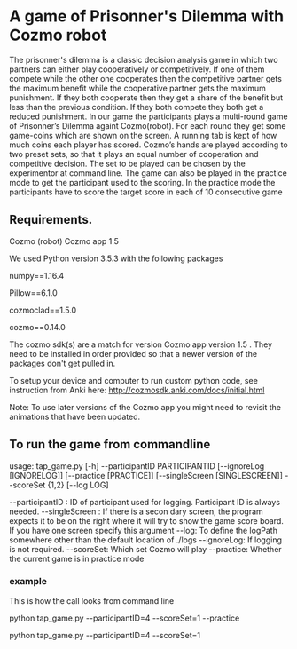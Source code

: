 # A game of Prisonner's Dilemma with Cozmo robot
The prisonner's dilemma is a classic decision analysis game in which two partners can either play cooperatively or competitively. If one of them compete while the other one cooperates then the competitive partner gets the maximum benefit while the cooperative partner gets the maximum punishment. If they both cooperate then they get a share of the benefit but less than the previous condition. If they both compete they both get a reduced punishment. 
In our game the participants plays a multi-round game of Prisonner’s Dilemma againt Cozmo(robot). For each round they get some game-coins which are shown on the screen. A running tab is kept of how much coins each player has scored. 
Cozmo’s hands are played according to two preset sets, so that it plays an equal number of cooperation and competitive decision.  The set to be played can be chosen by the experimentor at command line. The game can also be played in the practice mode to get the participant used to the scoring. In the practice mode the participants have to score the target score in each of 10 consecutive game

## Requirements. 
Cozmo (robot)
Cozmo app 1.5

We used Python version 3.5.3 with the following packages 

numpy==1.16.4

Pillow==6.1.0

cozmoclad==1.5.0

cozmo==0.14.0


The cozmo sdk(s) are a match for version Cozmo app version 1.5 . They need to be installed in order provided so that a newer version of the packages don't get pulled in.

To setup your device and computer to run custom python code, see instruction from Anki here: http://cozmosdk.anki.com/docs/initial.html

Note: To use later versions of the Cozmo app you might need to revisit the animations that have been updated. 

## To run the game from commandline

usage: tap_game.py [-h] --participantID PARTICIPANTID
                   [--ignoreLog [IGNORELOG]] 
                   [--practice [PRACTICE]]
                   [--singleScreen [SINGLESCREEN]] 
                   --scoreSet {1,2}
                   [--log LOG]


--participantID : ID of participant used for logging. Participant ID is always needed.
--singleScreen : If there is a secon
dary screen, the program expects it to be on the right where it will try to show the game score board. If you have one screen specify this argument
--log: To define the logPath somewhere other than the default location of ./logs
--ignoreLog: If logging is not required.
--scoreSet: Which set Cozmo will play
--practice: Whether the current game is in practice mode

### example
This is how the call looks from command line

python tap_game.py --participantID=4  --scoreSet=1 --practice 

python tap_game.py --participantID=4  --scoreSet=1
